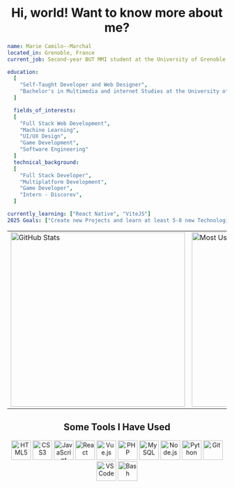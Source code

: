 <h1 align="center">Hi, world! Want to know more about me?</h1>

```yaml
name: Marie Camilo--Marchal
located_in: Grenoble, France
current_job: Second-year BUT MMI student at the University of Grenoble and Future Full Stack Developer

education:
  [
    "Self-Taught Developer and Web Designer",
    "Bachelor's in Multimedia and internet Studies at the University of Grenoble"
  ]

  fields_of_interests:
  [
    "Full Stack Web Development",
    "Machine Learning",
    "UI/UX Design",
    "Game Development",
    "Software Engineering"
  ]
  technical_background:
  [
    "Full Stack Developer",
    "Multiplatform Development",
    "Game Developer",
    "Intern - Discorev",
  ]

currently_learning: ["React Native", "ViteJS"]
2025 Goals: ["Create new Projects and learn at least 5-8 new Technologies."]
```

<table>
  <tr>
    <td>
      <img src="https://github-readme-stats.vercel.app/api?username=marie-camilo&show_icons=true&theme=radical" alt="GitHub Stats" width="400"/>
    </td>
    <td>
      <img src="https://github-readme-stats.vercel.app/api/top-langs/?username=marie-camilo&layout=compact&theme=radical" alt="Most Used Languages" width="400"/>
    </td>
  </tr>
</table>

<h2 align="center">Some Tools I Have Used</h2>
<p align="center"> <img src="https://cdn.jsdelivr.net/gh/devicons/devicon/icons/html5/html5-original.svg" alt="HTML5" width="45" height="45"/> <img src="https://cdn.jsdelivr.net/gh/devicons/devicon/icons/css3/css3-original.svg" alt="CSS3" width="45" height="45"/> <img src="https://cdn.jsdelivr.net/gh/devicons/devicon/icons/javascript/javascript-original.svg" alt="JavaScript" width="45" height="45"/> <img src="https://cdn.jsdelivr.net/gh/devicons/devicon/icons/react/react-original.svg" alt="React" width="45" height="45"/> <img src="https://cdn.jsdelivr.net/gh/devicons/devicon/icons/vuejs/vuejs-original.svg" alt="Vue.js" width="45" height="45"/> <img src="https://cdn.jsdelivr.net/gh/devicons/devicon/icons/php/php-original.svg" alt="PHP" width="45" height="45"/> <img src="https://cdn.jsdelivr.net/gh/devicons/devicon/icons/mysql/mysql-original.svg" alt="MySQL" width="45" height="45"/> <img src="https://cdn.jsdelivr.net/gh/devicons/devicon/icons/nodejs/nodejs-original.svg" alt="Node.js" width="45" height="45"/> <img src="https://cdn.jsdelivr.net/gh/devicons/devicon/icons/python/python-original.svg" alt="Python" width="45" height="45"/> <img src="https://cdn.jsdelivr.net/gh/devicons/devicon/icons/git/git-original.svg" alt="Git" width="45" height="45"/> <img src="https://cdn.jsdelivr.net/gh/devicons/devicon/icons/vscode/vscode-original.svg" alt="VS Code" width="45" height="45"/> <img src="https://cdn.jsdelivr.net/gh/devicons/devicon/icons/bash/bash-original.svg" alt="Bash" width="45" height="45"/> </p>
